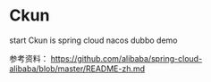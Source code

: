 # Ckun 

 start
Ckun is spring cloud nacos dubbo demo

参考资料：
https://github.com/alibaba/spring-cloud-alibaba/blob/master/README-zh.md
